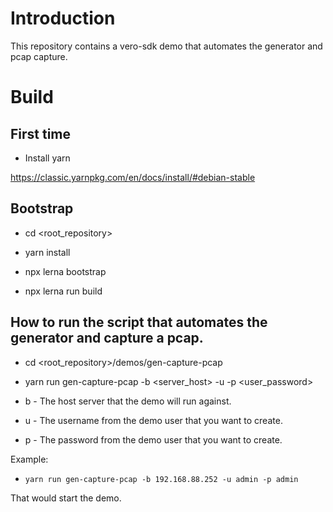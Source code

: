 # Introduction

This repository contains a vero-sdk demo that automates the generator and pcap capture.

# Build

## First time

-   Install yarn

https://classic.yarnpkg.com/en/docs/install/#debian-stable

## Bootstrap

-   cd <root_repository>

-   yarn install

-   npx lerna bootstrap

-   npx lerna run build

## How to run the script that automates the generator and capture a pcap.

-   cd <root_repository>/demos/gen-capture-pcap

-   yarn run gen-capture-pcap -b <server_host> -u <username> -p <user_password>

-   b - The host server that the demo will run against.

-   u - The username from the demo user that you want to create.

-   p - The password from the demo user that you want to create.

Example:

-   `yarn run gen-capture-pcap -b 192.168.88.252 -u admin -p admin`

That would start the demo.
